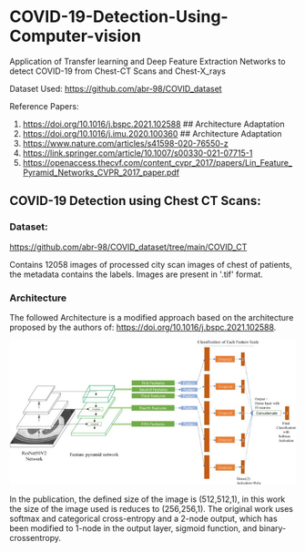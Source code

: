 # COVID-19-Detection-Using-Computer-vision
Application of Transfer learning and Deep Feature Extraction Networks to detect COVID-19 from Chest-CT Scans and Chest-X_rays

Dataset Used: https://github.com/abr-98/COVID_dataset

Reference Papers: 
1. https://doi.org/10.1016/j.bspc.2021.102588  ## Architecture Adaptation
2. https://doi.org/10.1016/j.imu.2020.100360   ## Architecture Adaptation
3. https://www.nature.com/articles/s41598-020-76550-z
4. https://link.springer.com/article/10.1007/s00330-021-07715-1
5. https://openaccess.thecvf.com/content_cvpr_2017/papers/Lin_Feature_Pyramid_Networks_CVPR_2017_paper.pdf

## COVID-19 Detection using Chest CT Scans:

### Dataset:

https://github.com/abr-98/COVID_dataset/tree/main/COVID_CT

Contains 12058 images of processed city scan images of chest of patients, the metadata contains the labels. Images are present in '.tif' format.

### Architecture

The followed Architecture is a modified approach based on the architecture proposed by the authors of: https://doi.org/10.1016/j.bspc.2021.102588. 

![Arch](https://github.com/abr-98/COVID-19-Detection-Using-Computer-vision/blob/main/Image_COVID/ARCH_CT.jpg)
 
In the publication, the defined size of the image is (512,512,1), in this work the size of the image used is reduces to (256,256,1).
The original work uses softmax and categorical cross-entropy and a 2-node output, which has been modified to 1-node in the output layer, sigmoid function, and binary-crossentropy.






